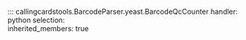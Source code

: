 ::: callingcardstools.BarcodeParser.yeast.BarcodeQcCounter
    handler: python
    selection:   
	    inherited_members: true